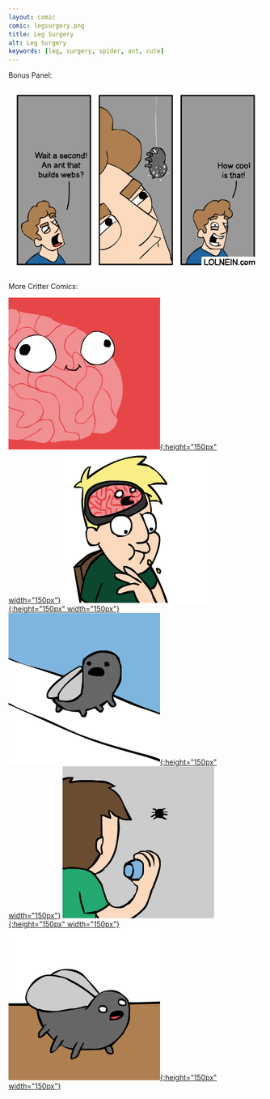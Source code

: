 ```yaml
---
layout: comic
comic: legsurgery.png
title: Leg Surgery
alt: Leg Surgery
keywords: [leg, surgery, spider, ant, cute]
---
```


Bonus Panel:

![Leg Surgery](/images/legsurgery_bonus.png)

More Critter Comics:

[![Pretty Fly](/thumbs/usefulinformation.png){:height="150px" width="150px"}](https://lolnein.com/2018/06/18/thegreatestfear/)
[![The Ugly Caterpillar](/thumbs/potatochips.png){:height="150px" width="150px"}](https://lolnein.com/2017/09/18/theuglycaterpillar/)
[![Clean Window](/thumbs/cleanwindow.png){:height="150px" width="150px"}](https://lolnein.com/2018/08/06/cleanwindow/)
[![Spider Magic](/thumbs/spidermagic.png){:height="150px" width="150px"}](https://lolnein.com/2018/08/09/spidermagic/)
[![Back Rub](/thumbs/backrub.png){:height="150px" width="150px"}](https://lolnein.com/2017/06/13/backrub/)
